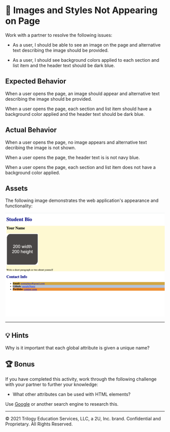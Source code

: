 # 🐛 Images and Styles Not Appearing on Page

Work with a partner to resolve the following issues:

* As a user, I should be able to see an image on the page and alternative text describing the image should be provided. 

* As a user, I should see background colors applied to each section and list item and the header text should be dark blue.

## Expected Behavior

When a user opens the page, an image should appear and alternative text describing the image should be provided. 

When a user opens the page, each section and list item should have a background color applied and the header text should be dark blue.

## Actual Behavior

When a user opens the page, no image appears and alternative text decribing the image is not shown. 

When a user opens the page, the header text is is not navy blue.

When a user opens the page, each section and list item does not have a background color applied. 

## Assets

The following image demonstrates the web application's appearance and functionality:

![The portfolio page features headings in blue text, rounded corners on the image placeholder, and various background colors.](./assets/image-1.png)

---

## 💡 Hints

Why is it important that each global attribute is given a unique name? 

## 🏆 Bonus

If you have completed this activity, work through the following challenge with your partner to further your knowledge:

* What other attributes can be used with HTML elements?

Use [Google](https://www.google.com) or another search engine to research this.

---

© 2021 Trilogy Education Services, LLC, a 2U, Inc. brand. Confidential and Proprietary. All Rights Reserved.
